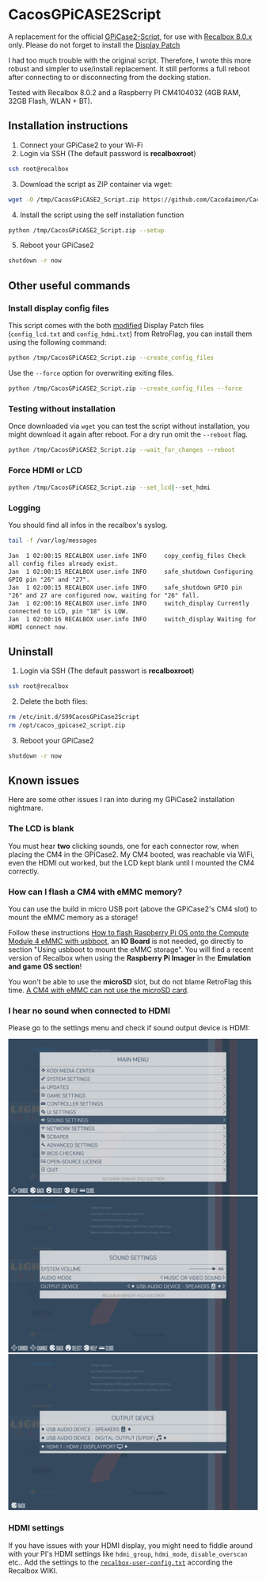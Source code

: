 # CacosGPiCASE2Script

A replacement for the official [GPiCase2-Script](https://github.com/RetroFlag/GPiCase2-Script), for use with [Recalbox 8.0.x](https://www.recalbox.com/) only. Please do not forget to install the [Display Patch]()

I had too much trouble with the original script. Therefore, I wrote this more robust and simpler to use/install replacement. It still performs a full reboot after connecting to or disconnecting from the docking station.

Tested with Recalbox 8.0.2 and a Raspberry PI CM4104032 (4GB RAM, 32GB Flash, WLAN + BT).

## Installation instructions

1. Connect your GPiCase2 to your Wi-Fi
2. Login via SSH (The default password is **recalboxroot**)

```sh
ssh root@recalbox
```

3. Download the script as ZIP container via wget: 

```sh
wget -O /tmp/CacosGPiCASE2_Script.zip https://github.com/Cacodaimon/CacosGPiCASE2Script/blob/main/CacosGPiCASE2_Script.zip?raw=true
```

4. Install the script using the self installation function

```sh
python /tmp/CacosGPiCASE2_Script.zip --setup
```

5. Reboot your GPiCase2

```sh
shutdown -r now
```

## Other useful commands

### Install display config files

This script comes with the both [modified](https://github.com/Cacodaimon/CacosGPiCASE2Script/blob/main/configs/config_hdmi.txt#L35) Display Patch files (`config_lcd.txt` and `config_hdmi.txt`) from RetroFlag, you can install them using the following command:

```sh
python /tmp/CacosGPiCASE2_Script.zip --create_config_files
```

Use the `--force` option for overwriting exiting files.

```sh
python /tmp/CacosGPiCASE2_Script.zip --create_config_files --force
```

### Testing without installation

Once downloaded via `wget` you can test the script without installation, you might download it again after reboot.
For a dry run omit the `--reboot` flag.

```sh
python /tmp/CacosGPiCASE2_Script.zip --wait_for_changes --reboot
```

### Force HDMI or LCD


```sh
python /tmp/CacosGPiCASE2_Script.zip --set_lcd|--set_hdmi
```

### Logging

You should find all infos in the recalbox's syslog.

```sh
tail -f /var/log/messages
```

```
Jan  1 02:00:15 RECALBOX user.info INFO     copy_config_files Check all config files already exist.
Jan  1 02:00:15 RECALBOX user.info INFO     safe_shutdown Configuring GPIO pin "26" and "27".
Jan  1 02:00:15 RECALBOX user.info INFO     safe_shutdown GPIO pin "26" and 27 are configured now, waiting for "26" fall.
Jan  1 02:00:16 RECALBOX user.info INFO     switch_display Currently connected to LCD, pin "18" is LOW.
Jan  1 02:00:16 RECALBOX user.info INFO     switch_display Waiting for HDMI connect now.
```

## Uninstall

1. Login via SSH (The default passwort is **recalboxroot**)

```sh
ssh root@recalbox
```

2. Delete the both files:

```sh
rm /etc/init.d/S99CacosGPiCase2Script
rm /opt/cacos_gpicase2_script.zip
```

3. Reboot your GPiCase2

```sh
shutdown -r now
```

## Known issues

Here are some other issues I ran into during my GPiCase2 installation nightmare.

### The LCD is blank

You must hear **two** clicking sounds, one for each connector row, when placing the CM4 in the GPiCase2.
My CM4 booted, was reachable via WiFi, even the HDMI out worked, but the LCD kept blank until I mounted the CM4 correctly.   

### How can I flash a CM4 with eMMC memory?

You can use the build in micro USB port (above the GPiCase2's CM4 slot) to mount the eMMC memory as a storage!

Follow these instructions [How to flash Raspberry Pi OS onto the Compute Module 4 eMMC with usbboot](https://www.jeffgeerling.com/blog/2020/how-flash-raspberry-pi-os-compute-module-4-emmc-usbboot), an **IO Board** is not needed, go directly to section "Using usbboot to mount the eMMC storage". You will find a recent version of Recalbox when using the **Raspberry Pi Imager** in the **Emulation and game OS section**!

You won't be able to use the **microSD** slot, but do not blame RetroFlag this time. [A CM4 with eMMC can not use the microSD card](https://forums.raspberrypi.com/viewtopic.php?t=305506).

### I hear no sound when connected to HDMI

Please go to the settings menu and check if sound output device is HDMI:

![Main menu](https://raw.githubusercontent.com/Cacodaimon/CacosGPiCASE2Script/main/media/%20HDMI%20Sound%2001.png)
![Sound settings](https://raw.githubusercontent.com/Cacodaimon/CacosGPiCASE2Script/main/media/%20HDMI%20Sound%2002.png)
![Output device](https://raw.githubusercontent.com/Cacodaimon/CacosGPiCASE2Script/main/media/%20HDMI%20Sound%2003.png)

### HDMI settings

If you have issues with your HDMI display, you might need to fiddle around with your PI's HDMI settings like `hdmi_group`, `hdmi_mode`, `disable_overscan` etc..
Add the settings to the [`recalbox-user-config.txt`](https://wiki.recalbox.com/en/tutorials/video/display-configuration/image-size-settings-overscan-tft) according the Recalbox WIKI.